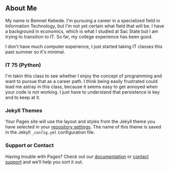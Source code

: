 ##  About Me

My name is Bemnet Kebede. I'm pursuing a career in a specialized field in Information Technology, but I'm not yet certain what field that will be. I have a background in economics, which is what I studied at Sac State but I am trying to transition to IT. So far, my college experience has been good. 

I don't have much computer experience, I just started taking IT classes this past summer so it's minimal. 

### IT 75 (Python)

I'm takin this class to see whether I enjoy the concept of programming and want to pursue that as a career path. I think being easily frustrated could lead me astray in this class, because it seems easy to get annoyed when your code is not working. I just have to understand that persistence is key and to keep at it. 



### Jekyll Themes

Your Pages site will use the layout and styles from the Jekyll theme you have selected in your [repository settings](https://github.com/bkebede/bkebede.github.io/settings). The name of this theme is saved in the Jekyll `_config.yml` configuration file.

### Support or Contact

Having trouble with Pages? Check out our [documentation](https://help.github.com/categories/github-pages-basics/) or [contact support](https://github.com/contact) and we’ll help you sort it out.
